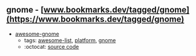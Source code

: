 gnome - [www.bookmarks.dev/tagged/gnome](https://www.bookmarks.dev/tagged/gnome)
---
* [awesome-gnome](https://github.com/Kazhnuz/awesome-gnome#readme)
    * tags: [awesome-list](../tagged/awesome-list.md), [platform](../tagged/platform.md), [gnome](../tagged/gnome.md)
    * :octocat: [source code](https://github.com/Kazhnuz/awesome-gnome#readme)
